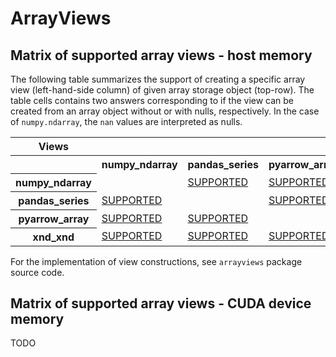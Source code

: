 # ArrayViews

## Matrix of supported array views - host memory

The following table summarizes the support of creating a specific array
view (left-hand-side column) of given array storage
object (top-row). The table cells contains two answers
corresponding to if the view can be created from an array object without or with nulls, respectively.
In the case of `numpy.ndarray`, the `nan` values are interpreted as nulls.

<!--START arrayviews TABLE-->
<table style="width:100%">
<tr><th>Views</th><th colspan="4"></th></tr>
<tr><th></th><th>numpy_ndarray</th><th>pandas_series</th><th>pyarrow_array</th><th>xnd_xnd</th></tr>
<tr><th>numpy_ndarray</th><td></td><td><a href=https://github.com/plures/arrayviews/blob/master/arrayviews/numpy_ndarray_to.py#L27 title="def pandas_series(arr):
    import pandas as pd
    return pd.Series(arr, copy=False)
">SUPPORTED</a></td><td><a href=https://github.com/plures/arrayviews/blob/master/arrayviews/numpy_ndarray_to.py#L5 title="def pyarrow_array(arr):
    import numpy as np
    import pyarrow as pa
    if issubclass(arr.dtype.type, (np.floating, np.complexfloating)):
        isnan = np.isnan(arr)
        if isnan.any():
            pa_nul = pa.py_buffer(get_bitmap(isnan))
            return pa.Array.from_buffers(pa.from_numpy_dtype(arr.dtype),
                                         arr.size,
                                         [pa_nul, pa.py_buffer(arr)])
    return pa.Array.from_buffers(pa.from_numpy_dtype(arr.dtype),
                                 arr.size,
                                 [None, pa.py_buffer(arr)])
">SUPPORTED</a></td><td><a href=https://github.com/plures/arrayviews/blob/master/arrayviews/numpy_ndarray_to.py#L34 title="def xnd_xnd(arr):
    import numpy as np
    import xnd
    xd = xnd.xnd.from_buffer(arr)
    if issubclass(arr.dtype.type, (np.floating, np.complexfloating)):
        isnan = np.isnan(arr)
        if isnan.any():
            raise NotImplementedError('xnd view of numpy ndarray with nans')
    return xd
">SUPPORTED</a></td></tr>
<tr><th>pandas_series</th><td><a href=https://github.com/plures/arrayviews/blob/master/arrayviews/pandas_series_to.py#L3 title="def numpy_ndarray(pd_ser):
    import pandas as pd
    import numpy as np
    return pd_ser.to_numpy()
">SUPPORTED</a></td><td></td><td><a href=https://github.com/plures/arrayviews/blob/master/arrayviews/pandas_series_to.py#L10 title="def pyarrow_array(pd_ser):
    import pandas as pd
    import pyarrow as pa
    isnan = pd_ser.isna()
    if isnan.any():
        pa_nul = pa.py_buffer(get_bitmap(isnan.to_numpy()))
        return pa.Array.from_buffers(pa.from_numpy_dtype(pd_ser.dtype),
                                     pd_ser.size,
                                     [pa_nul, pa.py_buffer(pd_ser.to_numpy())])
    return pa.Array.from_buffers(pa.from_numpy_dtype(pd_ser.dtype),
                                 pd_ser.size,
                                 [None, pa.py_buffer(pd_ser.to_numpy())])
">SUPPORTED</a></td><td><a href=https://github.com/plures/arrayviews/blob/master/arrayviews/pandas_series_to.py#L25 title="def xnd_xnd(pd_ser):
    import pandas as pd
    import xnd
    isnan = pd_ser.isna()
    if not isnan.any():
        return xnd.xnd.from_buffer(pd_ser.to_numpy())
    raise NotImplementedError('xnd view of pandas.Series with nans')
">SUPPORTED</a></td></tr>
<tr><th>pyarrow_array</th><td><a href=https://github.com/plures/arrayviews/blob/master/arrayviews/pyarrow_array_to.py#L2 title="def numpy_ndarray(pa_arr):
    import pyarrow as pa
    import numpy as np
    return pa_arr.to_numpy()
">SUPPORTED</a></td><td><a href=https://github.com/plures/arrayviews/blob/master/arrayviews/pyarrow_array_to.py#L9 title="def pandas_series(pa_arr):
    import pyarrow as pa
    import pandas as pd
    return pd.Series(pa_arr.to_pandas(), copy=False)
">SUPPORTED</a></td><td></td><td><a href=https://github.com/plures/arrayviews/blob/master/arrayviews/pyarrow_array_to.py#L16 title="def xnd_xnd(pa_arr):
    import pyarrow as pa
    import xnd
    if pa_arr.null_count == 0:
        return xnd.xnd.from_buffer(pa_arr.to_numpy())
    pa_nul, pa_buf = pa_arr.buffers()
    raise NotImplementedError('xnd view of pyarrow.Array with nulls')
">SUPPORTED</a></td></tr>
<tr><th>xnd_xnd</th><td><a href=https://github.com/plures/arrayviews/blob/master/arrayviews/xnd_xnd_to.py#L1 title="def numpy_ndarray(xd_arr):
    import xnd
    import numpy as np
    if not xd_arr.dtype.isoptional():
        return np.frombuffer(memoryview(xd_arr), dtype=str(xd_arr.dtype))
    raise NotImplementedError('numpy.ndarray view of xnd with optional values')
">SUPPORTED</a></td><td><a href=https://github.com/plures/arrayviews/blob/master/arrayviews/xnd_xnd_to.py#L10 title="def pandas_series(xd_arr):
    import xnd
    import pandas as pd
    if not xd_arr.dtype.isoptional():
        return pd.Series(memoryview(xd_arr),
                         dtype=str(xd_arr.dtype),
                         copy=False)
    raise NotImplementedError('pandas.Series view of xnd with optional values')
">SUPPORTED</a></td><td><a href=https://github.com/plures/arrayviews/blob/master/arrayviews/xnd_xnd_to.py#L21 title="def pyarrow_array(xd_arr):
    import xnd
    import pyarrow as pa
    if not xd_arr.dtype.isoptional():
        pa_buf = pa.py_buffer(memoryview(xd_arr))
        return pa.Array.from_buffers(
            pa.from_numpy_dtype(str(xd_arr.dtype)),
            xd_arr.type.datasize//xd_arr.type.itemsize,
            [None, pa_buf])
    raise NotImplementedError('pyarrow.Array view of xnd with optional values')
">SUPPORTED</a></td><td></td></tr>
</table>
<!--END arrayviews TABLE-->


For the implementation of view constructions, see `arrayviews` package source code.

## Matrix of supported array views - CUDA device memory

TODO
